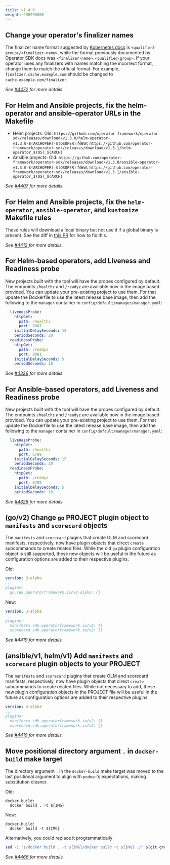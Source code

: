 ```yaml
---
title: v1.4.0
weight: 998996000
---
```


## Change your operator's finalizer names

The finalizer name format suggested by [Kubernetes docs](https://kubernetes.io/docs/tasks/extend-kubernetes/custom-resources/custom-resource-definitions/#finalizers) is `<qualified-group>/<finalizer-name>`, while the format previously documented by Operator SDK docs was `<finalizer-name>.<qualified-group>`. If your operator uses any finalizers with names matching the incorrect format, change them to match the official format. For example, `finalizer.cache.example.com` should be changed to `cache.example.com/finalizer`.

_See [#4472](https://github.com/operator-framework/operator-sdk/pull/4472) for more details._

## For Helm and Ansible projects, fix the helm-operator and ansible-operator URLs in the Makefile

- Helm projects:
	Old: `https://github.com/operator-framework/operator-sdk/releases/download/v1.3.0/helm-operator-v1.3.0-$(ARCHOPER)-$(OSOPER)`
	New: `https://github.com/operator-framework/operator-sdk/releases/download/v1.3.1/helm-operator_$(OS)_$(ARCH)`
- Ansible projects:
	Old: `https://github.com/operator-framework/operator-sdk/releases/download/v1.3.0/ansible-operator-v1.3.0-$(ARCHOPER)-$(OSOPER)`
	New: `https://github.com/operator-framework/operator-sdk/releases/download/v1.3.1/ansible-operator_$(OS)_$(ARCH)`

_See [#4407](https://github.com/operator-framework/operator-sdk/pull/4407) for more details._

## For Helm and Ansible projects, fix the `helm-operator`, `ansible-operator`, and `kustomize` Makefile rules

These rules will download a local binary but not use it if a global binary is present.
See the diff in [this PR](https://github.com/operator-framework/operator-sdk/pull/4407) for how to fix this.

_See [#4412](https://github.com/operator-framework/operator-sdk/pull/4407) for more details._

## For Helm-based operators, add Liveness and Readiness probe

New projects built with the tool will have the probes configured by default. The endpoints `/healthz` and `/readyz` are available now in the image based provided.
You can update your pre-existing project to use them. For that update the Dockerfile to use the latest release base image, then add the following to the `manager` container in `config/default/manager/manager.yaml`:
```yaml
  livenessProbe:
    httpGet:
      path: /healthz
      port: 8081
    initialDelaySeconds: 15
    periodSeconds: 20
  readinessProbe:
    httpGet:
      path: /readyz
      port: 8081
    initialDelaySeconds: 5
    periodSeconds: 10
```

_See [#4326](https://github.com/operator-framework/operator-sdk/pull/4326) for more details._

## For Ansible-based operators, add Liveness and Readiness probe

New projects built with the tool will have the probes configured by default. The endpoints `/healthz` and `/readyz` are available now in the image based provided.
You can update your pre-existing project to use them. For that update the Dockerfile to use the latest release base image, then add the following to the `manager` container in `config/default/manager/manager.yaml`:
```yaml
  livenessProbe:
    httpGet:
      path: /healthz
      port: 6789
    initialDelaySeconds: 15
    periodSeconds: 20
  readinessProbe:
    httpGet:
      path: /readyz
      port: 6789
    initialDelaySeconds: 5
    periodSeconds: 10
```

_See [#4326](https://github.com/operator-framework/operator-sdk/pull/4326) for more details._

## (go/v2) Change `go` PROJECT plugin object to `manifests` and `scorecard` objects

The `manifests` and `scorecard` plugins that create OLM and scorecard manifests, respectively, now have plugin objects that direct `create` subcommands to create related files. While the old `go` plugin configuration object is still supported, these new objects will be useful in the future as configuration options are added to their respective plugins:

Old:
```yaml
version: 3-alpha
...
plugins:
  go.sdk.operatorframework.io/v2-alpha: {}
```

New:
```yaml
version: 3-alpha
...
plugins:
  manifests.sdk.operatorframework.io/v2: {}
  scorecard.sdk.operatorframework.io/v2: {}
```

_See [#4419](https://github.com/operator-framework/operator-sdk/pull/4419) for more details._

## (ansible/v1, helm/v1) Add `manifests` and `scorecard` plugin objects to your PROJECT

The `manifests` and `scorecard` plugins that create OLM and scorecard manifests, respectively, now have plugin objects that direct `create` subcommands to create related files. While not necessary to add, these new plugin configuration objects in the PROJECT file will be useful in the future as configuration options are added to their respective plugins:
```yaml
version: 3-alpha
...
plugins:
  manifests.sdk.operatorframework.io/v2: {}
  scorecard.sdk.operatorframework.io/v2: {}
```

_See [#4419](https://github.com/operator-framework/operator-sdk/pull/4419) for more details._

## Move positional directory argument `.` in `docker-build` make target

The directory argument `.` in the `docker-build` make target was moved to the last positional argument to align with `podman`'s expectations, making substitution cleaner.

Old:
```make
docker-build:
  docker build . -t ${IMG}
```

New:
```make
docker-build:
  docker build -t ${IMG} .
```

Alternatively, you could replace it programmatically
```sh
sed -i 's/docker build . -t ${IMG}/docker build -t ${IMG} ./' $(git grep -l 'docker.*build \. ')
```

_See [#4466](https://github.com/operator-framework/operator-sdk/pull/4466) for more details._
